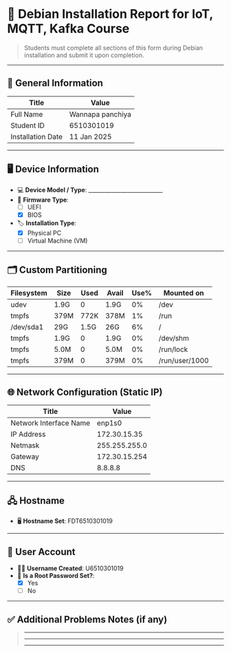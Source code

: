 # 📄 Debian Installation Report for IoT, MQTT, Kafka Course

> Students must complete all sections of this form during Debian installation and submit it upon completion.

---

## 🔧 General Information

| Title                  | Value                                               |
| -----------------------| --------------------------------------------------- |
| Full Name              | Wannapa panchiya|
| Student ID              | 6510301019 |
| Installation Date      | 11 Jan 2025 |


---

## 🖥️ Device Information

- 💻 **Device Model / Type**: ___________________________
- 🧬 **Firmware Type**:  
  - [ ] UEFI  
  - [x] BIOS  
- 🏷️ **Installation Type**:  
  - [x] Physical PC  
  - [ ] Virtual Machine (VM)

---

## 🗂️ Custom Partitioning

| Filesystem      | Size  | Used  | Avail | Use% | Mounted on       |
|-----------------|-------|-------|-------|------|------------------|
| udev            | 1.9G  |   0   | 1.9G  | 0%   | /dev             |
| tmpfs           | 379M  | 772K  | 378M  | 1%   | /run             |
| /dev/sda1       | 29G   | 1.5G  | 26G   | 6%   | /                |
| tmpfs           | 1.9G  |   0   | 1.9G  | 0%   | /dev/shm         |
| tmpfs           | 5.0M  |   0   | 5.0M  | 0%   | /run/lock        |
| tmpfs           | 379M  |   0   | 379M  | 0%   | /run/user/1000   |
---

## 🌐 Network Configuration (Static IP)

| Title                   | Value                                               |
| ------------------------| --------------------------------------------------- |
| Network Interface Name  | enp1s0     |
| IP Address              | 172.30.15.35 |
| Netmask                 | 255.255.255.0 |
| Gateway                 | 172.30.15.254 |
| DNS                     | 8.8.8.8 |

---

## 🖧 Hostname

- 🖥️ **Hostname Set**: FDT6510301019

---

## 👤 User Account

- 👨‍💻 **Username Created**: U6510301019
- 🔐 **Is a Root Password Set?**:  
  - [X] Yes  
  - [ ] No

---

## ✅ Additional Problems Notes (if any)

> _____________________________________________________________________  
> _____________________________________________________________________  
> _____________________________________________________________________

